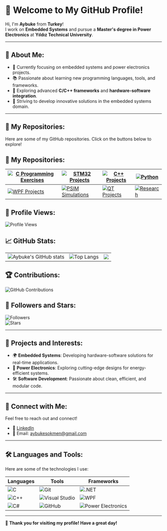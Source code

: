 # 👋 Welcome to My GitHub Profile!

Hi, I'm **Aybuke** from **Turkey**!  
I work on **Embedded Systems** and pursue a **Master's degree in Power Electronics** at **Yıldız Technical University**.  

---

## 🚀 About Me:
- 🔭 Currently focusing on embedded systems and power electronics projects.
- 📚 Passionate about learning new programming languages, tools, and frameworks.
- 🌱 Exploring advanced **C/C++ frameworks** and **hardware-software integration**.
- 🎯 Striving to develop innovative solutions in the embedded systems domain.

---

## 📂 My Repositories:

Here are some of my GitHub repositories. Click on the buttons below to explore!

## 📂 My Repositories:

| [![C Programming Exercises](https://img.shields.io/badge/C%20Programming%20Exercises-blue?style=for-the-badge&logo=github)](https://github.com/aybukesokmen/C) | [![STM32 Projects](https://img.shields.io/badge/STM32%20Projects-green?style=for-the-badge&logo=github)](https://github.com/aybukesokmen/STM32) | [![C++ Projects](https://img.shields.io/badge/C%2B%2B%20Projects-purple?style=for-the-badge&logo=github)](https://github.com/aybukesokmen/C-) | [![Python](https://img.shields.io/badge/Python-gray?style=for-the-badge&logo=github)](https://github.com/aybukesokmen/Python) |
|----------------------------------------------------------------------------------------------------------------------------|------------------------------------------------------------------------------------------------------------------|------------------------------------------------------------------------------------------------------------|------------------------------------------------------------------------------------------------------------|
| [![WPF Projects](https://img.shields.io/badge/WPF%20Projects-orange?style=for-the-badge&logo=github)](https://github.com/aybukesokmen/WPF) | [![PSIM Simulations](https://img.shields.io/badge/PSIM%20Simulations-red?style=for-the-badge&logo=github)](https://github.com/aybukesokmen/PSIM) | [![QT Projects](https://img.shields.io/badge/QT%20Projects-teal?style=for-the-badge&logo=github)](https://github.com/aybukesokmen/QT) | [![Research](https://img.shields.io/badge/Research-gray?style=for-the-badge&logo=github)](https://github.com/aybukesokmen/RESEARCH) |




## 👀 Profile Views:
![Profile Views](https://komarev.com/ghpvc/?username=aybukesokmen&color=blue&style=flat-square)

## 📈 GitHub Stats:

<table>
  <tr>
    <td>
      <img src="https://github-readme-stats.vercel.app/api?username=aybukesokmen&show_icons=true&theme=radical" alt="Aybuke's GitHub stats" />
    </td>
    <td>
      <img src="https://github-readme-stats.vercel.app/api/top-langs/?username=aybukesokmen&layout=compact&theme=radical" alt="Top Langs" />
    </td>
    <td>
      <img src="https://github-readme-activity-graph.cyclic.app/graph?username=aybukesokmen&theme=radical" />
    </td>
  </tr>
</table>

## 🏆 Contributions:
![GitHub Contributions](https://github-profile-trophy.vercel.app/?username=aybukesokmen&theme=radical)

## 🌟 Followers and Stars:
![Followers](https://img.shields.io/github/followers/aybukesokmen?style=social)  
![Stars](https://img.shields.io/github/stars/aybukesokmen?style=social)

---

## 🌟 Projects and Interests:
- 🌍 **Embedded Systems**: Developing hardware-software solutions for real-time applications.
- 🔋 **Power Electronics**: Exploring cutting-edge designs for energy-efficient systems.
- 🛠 **Software Development**: Passionate about clean, efficient, and modular code.

---

## 🤝 Connect with Me:
Feel free to reach out and connect!  
- 💼 [LinkedIn](https://www.linkedin.com/in/aybuke-sokmen/)
- 📧 Email: aybukesokmen@gmail.com

---

## 🛠️ Languages and Tools:
Here are some of the technologies I use:

| Languages     | Tools               | Frameworks         |
|---------------|---------------------|--------------------|
| ![C](https://img.shields.io/badge/C-00599C?style=flat&logo=c&logoColor=white) | ![Git](https://img.shields.io/badge/-Git-F05032?style=flat&logo=git&logoColor=white) | ![.NET](https://img.shields.io/badge/.NET-512BD4?style=flat&logo=dotnet&logoColor=white) |
| ![C++](https://img.shields.io/badge/C++-00599C?style=flat&logo=c%2B%2B&logoColor=white) | ![Visual Studio](https://img.shields.io/badge/Visual_Studio-5C2D91?style=flat&logo=visual-studio&logoColor=white) | ![WPF](https://img.shields.io/badge/WPF-512BD4?style=flat&logo=.net&logoColor=white) |
| ![C#](https://img.shields.io/badge/C%23-239120?style=flat&logo=c-sharp&logoColor=white) | ![GitHub](https://img.shields.io/badge/GitHub-100000?style=flat&logo=github&logoColor=white) | ![Power Electronics](https://img.shields.io/badge/Power%20Electronics-green?style=flat) |

---

🎉 **Thank you for visiting my profile! Have a great day!**
